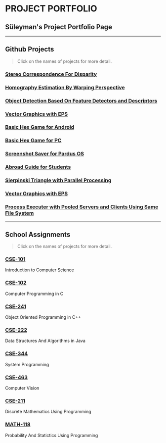 # PROJECT PORTFOLIO
## Süleyman's Project Portfolio Page

***
## Github Projects
> Click on the names of projects for more detail.

### [Stereo Correspondence For Disparity](../Stereo-Correspondence-For-Disparity)

### [Homography Estimation By Warping Perspective](../Homography-Estimation)

### [Object Detection Based On Feature Detectors and Descriptors](../Object-Detection)

### [Vector Graphics with EPS](../Vector-Graphics-with-EPS)

### [Basic Hex Game for Android](../Hex-Game-for-Android)

### [Basic Hex Game for PC](../Hex-Game-for-PC)

### [Screenshot Saver for Pardus OS](../Cizdirgec_PardusAcikHack)

### [Abroad Guide for Students](../Abroad-Guide-for-Students)

### [Sierpinski Triangle with Parallel Processing](../Sierpinski-Triangle)

### [Vector Graphics with EPS](../Vector-Graphics-with-EPS)

### [Process Executer with Pooled Servers and Clients Using Same File System](../Process-Executer-with-Pooled-Servers-and-Clients-Using-Same-File-System)

***
## School Assignments
> Click on the names of projects for more detail.

### [CSE-101](https://sglbl.github.io/CSE-101)
Introduction to Computer Science

### [CSE-102](https://sglbl.github.io/CSE-102)
Computer Programming in C

### [CSE-241](https://sglbl.github.io/CSE-241)
Object Oriented Programming in C++

### [CSE-222](https://sglbl.github.io/CSE-222)
Data Structures And Algorithms in Java

### [CSE-344](https://sglbl.github.io/CSE-344)
System Programming

### [CSE-463](https://sglbl.github.io/CSE-463)
Computer Vision

### [CSE-211](https://sglbl.github.io/CSE-211)
Discrete Mathematics Using Programming

### [MATH-118](https://sglbl.github.io/CSE-118)
Probability And Statictics Using Programming
